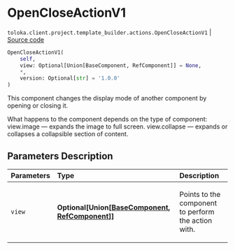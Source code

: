 # OpenCloseActionV1
`toloka.client.project.template_builder.actions.OpenCloseActionV1` | [Source code](https://github.com/Toloka/toloka-kit/blob/v1.1.4/src/client/project/template_builder/actions.py#L91)

```python
OpenCloseActionV1(
    self,
    view: Optional[Union[BaseComponent, RefComponent]] = None,
    *,
    version: Optional[str] = '1.0.0'
)
```

This component changes the display mode of another component by opening or closing it.


What happens to the component depends on the type of component:
    view.image — expands the image to full screen.
    view.collapse — expands or collapses a collapsible section of content.

## Parameters Description

| Parameters | Type | Description |
| :----------| :----| :-----------|
`view`|**Optional\[Union\[[BaseComponent](toloka.client.project.template_builder.base.BaseComponent.md), [RefComponent](toloka.client.project.template_builder.base.RefComponent.md)\]\]**|<p>Points to the component to perform the action with.</p>
